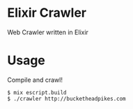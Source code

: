 # Elixir Crawler
Web Crawler written in Elixir

# Usage
Compile and crawl!
```
$ mix escript.build
$ ./crawler http://bucketheadpikes.com
```
